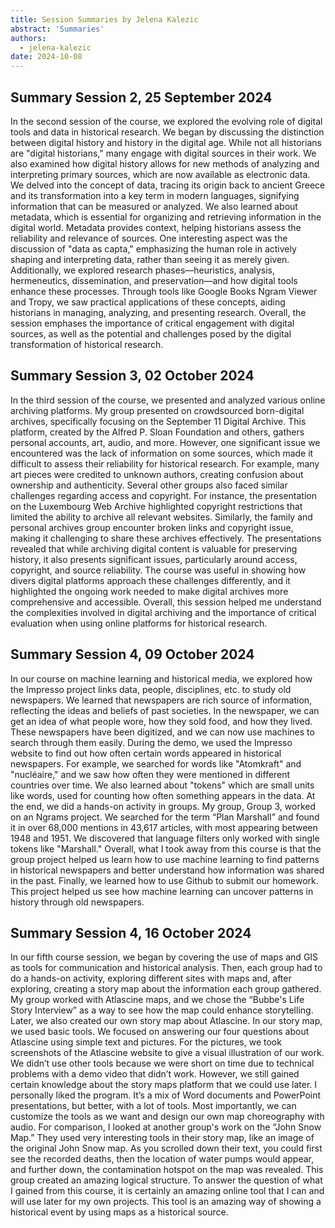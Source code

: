 ```yaml
---
title: Session Summaries by Jelena Kalezic
abstract: 'Summaries'
authors:
  - jelena-kalezic
date: 2024-10-08
---
```


## Summary Session 2, 25 September 2024

In the second session of the course, we explored the evolving role of digital tools and data in historical research. We began by discussing the distinction between digital history and history in the digital age. While not all historians are "digital historians," many engage with digital sources in their work. We also examined how digital history allows for new methods of analyzing and interpreting primary sources, which are now available as electronic data. We delved into the concept of data, tracing its origin back to ancient Greece and its transformation into a key term in modern languages, signifying information that can be measured or analyzed. We also learned about metadata, which is essential for organizing and retrieving information in the digital world. Metadata provides context, helping historians assess the reliability and relevance of sources. One interesting aspect was the discussion of "data as capta," emphasizing the human role in actively shaping and interpreting data, rather than seeing it as merely given. Additionally, we explored research phases—heuristics, analysis, hermeneutics, dissemination, and preservation—and how digital tools enhance these processes. Through tools like Google Books Ngram Viewer and Tropy, we saw practical applications of these concepts, aiding historians in managing, analyzing, and presenting research. Overall, the session emphases the importance of critical engagement with digital sources, as well as the potential and challenges posed by the digital transformation of historical research.

## Summary Session 3, 02 October 2024

In the third session of the course, we presented and analyzed various online archiving platforms. My group presented on crowdsourced born-digital archives, specifically focusing on the September 11 Digital Archive. This platform, created by the Alfred P. Sloan Foundation and others, gathers personal accounts, art, audio, and more. However, one significant issue we encountered was the lack of information on some sources, which made it difficult to assess their reliability for historical research. For example, many art pieces were credited to unknown authors, creating confusion about ownership and authenticity. Several other groups also faced similar challenges regarding access and copyright. For instance, the presentation on the Luxembourg Web Archive highlighted copyright restrictions that limited the ability to archive all relevant websites. Similarly, the family and personal archives group encounter broken links and copyright issue, making it challenging to share these archives effectively. The presentations revealed that while archiving digital content is valuable for preserving history, it also presents significant issues, particularly around access, copyright, and source reliability. The course was useful in showing how divers digital platforms approach these challenges differently, and it highlighted the ongoing work needed to make digital archives more comprehensive and accessible. Overall, this session helped me understand the complexities involved in digital archiving and the importance of critical evaluation when using online platforms for historical research.

## Summary Session 4, 09 October 2024

In our course on machine learning and historical media, we explored how the Impresso project links data, people, disciplines, etc. to study old newspapers. We learned that newspapers are rich source of information, reflecting the ideas and beliefs of past societies. In the newspaper, we can get an idea of what people wore, how they sold food, and how they lived. These newspapers have been digitized, and we can now use machines to search through them easily. During the demo, we used the Impresso website to find out how often certain words appeared in historical newspapers. For example, we searched for words like "Atomkraft" and "nucléaire," and we saw how often they were mentioned in different countries over time. We also learned about "tokens" which are small units like words, used for counting how often something appears in the data. At the end, we did a hands-on activity in groups. My group, Group 3, worked on an Ngrams project. We searched for the term “Plan Marshall” and found it in over 68,000 mentions in 43,617 articles, with most appearing between 1948 and 1951. We discovered that language filters only worked with single tokens like "Marshall." Overall, what I took away from this course is that the group project helped us learn how to use machine learning to find patterns in historical newspapers and better understand how information was shared in the past. Finally, we learned how to use Github to submit our homework. This project helped us see how machine learning can uncover patterns in history through old newspapers. 

## Summary Session 4, 16 October 2024

In our fifth course session, we began by covering the use of maps and GIS as tools for communication and historical analysis. Then, each group had to do a hands-on activity, exploring different sites with maps and, after exploring, creating a story map about the information each group gathered. My group worked with Atlascine maps, and we chose the “Bubbe's Life Story Interview” as a way to see how the map could enhance storytelling. Later, we also created our own story map about Atlascine. In our story map, we used basic tools. We focused on answering our four questions about Atlascine using simple text and pictures. For the pictures, we took screenshots of the Atlascine website to give a visual illustration of our work. We didn’t use other tools because we were short on time due to technical problems with a demo video that didn’t work. However, we still gained certain knowledge about the story maps platform that we could use later. I personally liked the program. It’s a mix of Word documents and PowerPoint presentations, but better, with a lot of tools. Most importantly, we can customize the tools as we want and design our own map choreography with audio. For comparison, I looked at another group's work on the “John Snow Map.” They used very interesting tools in their story map, like an image of the original John Snow map. As you scrolled down their text, you could first see the recorded deaths, then the location of water pumps would appear, and further down, the contamination hotspot on the map was revealed. This group created an amazing logical structure.
To answer the question of what I gained from this course, it is certainly an amazing online tool that I can and will use later for my own projects. This tool is an amazing way of showing a historical event by using maps as a historical source.
